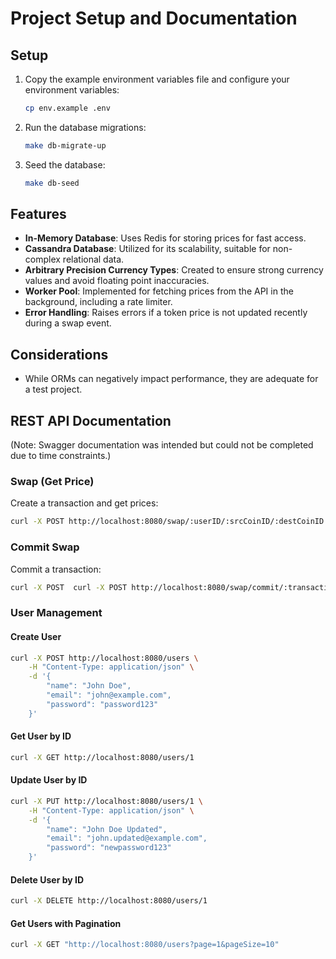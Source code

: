 # Project Setup and Documentation

## Setup

1. Copy the example environment variables file and configure your environment variables:
   ```sh
   cp env.example .env
   ```

2. Run the database migrations:
   ```sh
   make db-migrate-up
   ```

3. Seed the database:
   ```sh
   make db-seed
   ```

## Features

- **In-Memory Database**: Uses Redis for storing prices for fast access.
- **Cassandra Database**: Utilized for its scalability, suitable for non-complex relational data.
- **Arbitrary Precision Currency Types**: Created to ensure strong currency values and avoid floating point inaccuracies.
- **Worker Pool**: Implemented for fetching prices from the API in the background, including a rate limiter.
- **Error Handling**: Raises errors if a token price is not updated recently during a swap event.

## Considerations

- While ORMs can negatively impact performance, they are adequate for a test project.

## REST API Documentation

(Note: Swagger documentation was intended but could not be completed due to time constraints.)

### Swap (Get Price)

Create a transaction and get prices:
```sh
curl -X POST http://localhost:8080/swap/:userID/:srcCoinID/:destCoinID
```

### Commit Swap

Commit a transaction:
```sh
curl -X POST  curl -X POST http://localhost:8080/swap/commit/:transactionUUID
```

### User Management

#### Create User

```sh
curl -X POST http://localhost:8080/users \
    -H "Content-Type: application/json" \
    -d '{
        "name": "John Doe",
        "email": "john@example.com",
        "password": "password123"
    }'
```

#### Get User by ID

```sh
curl -X GET http://localhost:8080/users/1
```

#### Update User by ID

```sh
curl -X PUT http://localhost:8080/users/1 \
    -H "Content-Type: application/json" \
    -d '{
        "name": "John Doe Updated",
        "email": "john.updated@example.com",
        "password": "newpassword123"
    }'
```

#### Delete User by ID

```sh
curl -X DELETE http://localhost:8080/users/1
```

#### Get Users with Pagination

```sh
curl -X GET "http://localhost:8080/users?page=1&pageSize=10"
```